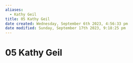 ```yaml
---
aliases:
  - Kathy Geil
title: 05 Kathy Geil
date created: Wednesday, September 6th 2023, 4:56:33 pm
date modified: Sunday, September 17th 2023, 9:18:25 pm
---
```


# 05 Kathy Geil
